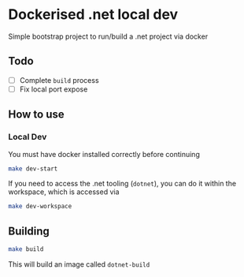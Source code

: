 # Dockerised .net local dev

Simple bootstrap project to run/build a .net project via docker

## Todo

- [ ] Complete `build` process
- [ ] Fix local port expose

## How to use

### Local Dev

You must have docker installed correctly before continuing

```sh
make dev-start
```

If you need to access the .net tooling (`dotnet`), you can do it within the workspace, which is accessed via

```sh
make dev-workspace
```

## Building

```sh
make build
```

This will build an image called `dotnet-build`